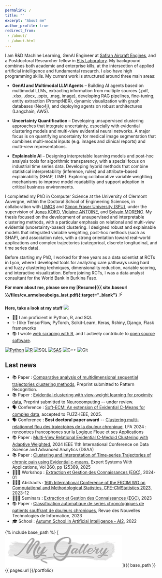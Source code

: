 ```yaml
---
permalink: /
title: ""
excerpt: "About me"
author_profile: true
redirect_from:
 - /about/
 - /about.html
---
```


I am R&D Machine Learning, GenAI Engineer at [Safran Aircraft Engines](https://www.safran-group.com/companies/safran-aircraft-engines), and a Postdoctoral Researcher fellow in [Etis Laboratory](https://www.etis-lab.fr/). My background combines both academic and enterprise kills, at the intersection of applied artificial intelligence and fundamental research. I also have high programming skills. My current work is structured around three main areas:

- **GenAI and Multimodal LLM Agents** – Building AI agents based on multimodal LLMs, extracting information from multiple sources (.pdf, .xlsx, .docx, .pptx, .msg, image), developing RAG pipelines, fine-tuning, entity extraction (PromptNER), dynamic visualization with graph databases (Neo4j), and deploying agents on robust architectures (Langchain, AWS).

- **Uncertainty Quantification** – Developing unsupervised clustering approaches that integrate uncertainty, especially with evidential clustering models and multi-view evidential neural networks. A major focus is on quantifying uncertainty for medical image segmentation that combines multi-modal inputs (e.g. images and clinical reports) and multi-view representations.

- **Explainable AI** – Designing interpretable learning models and post-hoc analysis tools for algorithmic transparency, with a special focus on industrial time series data. Developing hybrid methods that combine statistical interpretability (inference, rules) and attribute-based explainability (SHAP, LIME). Exploring collaborative variable weighting mechanisms to improve model readability and support adoption in critical business environments.

I completed my PhD in Computer Science at the University of Clermont Auvergne, within the Doctoral School of Engineering Sciences, in collaboration with [LIMOS](https://limos.fr/) and [Simon Fraser University (SFU)](https://www.sfu.ca/), under the supervision of [Jonas KOKO](https://perso.isima.fr/~jokoko/), [Violaine ANTOINE](https://perso.isima.fr/~viantoin/), and [Sylvain MORENO](https://www.sfu.ca/siat/people/research-faculty/sylvain-moreno.html). My thesis focused on the development of unsupervised and interpretable clustering methods, with a particular emphasis on relational and multi-view evidential (uncertainty-based) clustering. I designed robust and explainable models that integrated variable weighting, post-hoc methods (such as SHAP), and association rules, with a strong orientation toward real-world applications and complex trajectories (categorical, discrete longitudinal, and time series data).

Before starting my PhD, I worked for three years as a data scientist at RCTs in Lyon, where I developed tools for analyzing care pathways using hard and fuzzy clustering techniques, dimensionality reduction, variable scoring, and interactive visualization. Before joining RCTs, I was a data analyst consultant for the World Bank in Burkina Faso.


**For more about me, please see my [Resume]({{ site.baseurl }}/files/cv_armelsoubeiga_last.pdf){:target="_blank"}** <span style="font-size:1.5em;">⚡</span>


**Here, take a look at my stuff**  <img src="https://raw.githubusercontent.com/aemmadi/aemmadi/master/wave.gif" width="20px">

- 👨‍💻 I am proficient in Python, R, and SQL
- ✨ I like TensorFlow, PyTorch, Scikit-Learn, Keras, Rshiny, Django, Flask frameworks
- 📚 I wrote [web scraping with R](https://www.amazon.fr/dp/B0B6XGTXKP), and I actively contribute to [open source software](https://armelsoubeiga.github.io/talks/).

[![Python](https://img.shields.io/badge/-programming-black?style=flat-square&logo=python&link=https://github.com/armelsoubeiga)](https://github.com/armelsoubeiga)
[![R](https://img.shields.io/badge/-programming-black?style=flat-square&logo=r&link=https://github.com/armelsoubeiga)](https://github.com/armelsoubeiga)
![SQL](https://img.shields.io/badge/SQL-programming-black?style=flat-square&logo=sql)
[![SAS](https://img.shields.io/badge/SAS-programming-black)](https://github.com/armelsoubeiga)
![C++](https://img.shields.io/badge/-C++-00599C?style=flat-square&logo=c)
![Git](https://img.shields.io/badge/-Git-black?style=flat-square&logo=git)



**Last news**
------
- 📚 Paper : [Comparative analysis of multidimensional sequential trajectories clustering methods](), Preprint submitted to Pattern Recognition.
- 📚 Paper : [Evidential clustering with view-weight learning for proximity data](), Preprint submitted to Neurocomputing -- under review.
- 🗣️ Conference : [Soft-ECM: An extension of Evidential C-Means for complex data](), accepted to FUZZ-IEEE, 2025.
- 🗣️ Conference : **Best doctoral paper award** -- [Clustering multi-relationnel flou des trajectoires de la douleur chronique](https://armelsoubeiga.github.io/publications/2024-11-07-lfa2024), LFA 2024 : rencontres francophones sur la Logique Floue et ses Applications
- 📚 Paper : [Multi-View Relational Evidential C-Medoid Clustering with Adaptive Weighted](https://armelsoubeiga.github.io/publications/2024-10-06-Multi-View-Relational-Evidential-C-Medoid-Clustering-with-Adaptive-Weighted), 2024 IEEE 11th International Conference on Data Science and Advanced Analytics (DSAA)
- 📚 Paper : [Clustering and Interpretation of Time-series Trajectories of chronic pain using Evidential c-means](https://armelsoubeiga.github.io/publications/2024-09-20-Clustering-and-Interpretation-of-Time-series-rajectories-journalversion), Expert Systems With Applications, Vol 260, pp 125369, 2025
- 👨🏾‍🏫 Workshop : [ Extraction et Gestion des Connaissances (EGC)](https://iutdijon.u-bourgogne.fr/egc2024/), 2024-01
- 👨🏾‍🏫 Abstracts : [ 16th International Conference of the ERCIM WG on Computational and Methodological Statistics, CFE-CMStatistics 2023](https://www.cmstatistics.org/CMStatistics2023/docs/BoA.pdf?20231128014621), 2023-12
- 👨🏾‍🏫 Seminars : [ Extraction et Gestion des Connaissances (EGC)](https://egc2023.sciencesconf.org/), 2023
- 📚 Paper : [Classification automatique de series chronologiques de patients souffrant de douleurs chroniques](https://armelsoubeiga.github.io/publications/2023-01-16-Clustering-ecm-chronic-pain), Revue des Nouvelles Technologies de Information, 2023
- 🎓 School : [Autumn School in Artificial Intelligence - AI2](http://ia2.gdria.fr/autumn-school-in-artificial-intelligence/), 2022


{% include base_path %}
[![](images/porfolio/mygal.PNG)]({{ base_path }}{{ pages.url }}/portfolio)
